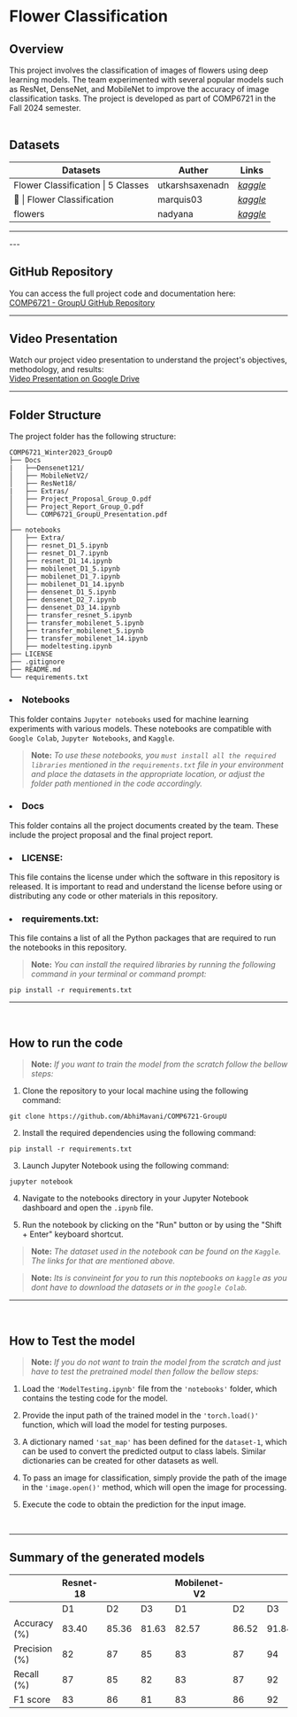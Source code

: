 #  Flower Classification

## Overview
This project involves the classification of images of flowers using deep learning models. The team experimented with several popular models such as ResNet, DenseNet, and MobileNet to improve the accuracy of image classification tasks. The project is developed as part of COMP6721 in the Fall 2024 semester.
<br />
<br />

## Datasets
Datasets | Auther | Links |
| ------------- | --------- | ------------ |
| Flower Classification \| 5 Classes | utkarshsaxenadn | <a href="https://www.kaggle.com/datasets/utkarshsaxenadn/flower-classification-5-classes-roselilyetc" target="_blank">*kaggle*</a> |
| 🌸 \| Flower Classification | marquis03 | <a href="https://www.kaggle.com/datasets/marquis03/flower-classification" target="_blank">*kaggle*</a> |
| flowers | nadyana | <a href="https://www.kaggle.com/datasets/nadyana/flowers" target="_blank">*kaggle*</a> |

<hr />
<be >
---

## GitHub Repository

You can access the full project code and documentation here:  
[COMP6721 - GroupU GitHub Repository](https://github.com/AbhiMavani/COMP6721-GroupU)

---

## Video Presentation

Watch our project video presentation to understand the project's objectives, methodology, and results:  
[Video Presentation on Google Drive](https://drive.google.com/file/d/1WeqN9UBBk-CA6SLw4KCrLRfXDlfpb7gp/view)

---


## Folder Structure
The project folder has the following structure:

```
COMP6721_Winter2023_GroupO
├── Docs
|   ├──Densenet121/
│   ├── MobileNetV2/  
│   ├── ResNet18/
|   ├── Extras/
│   ├── Project_Proposal_Group_O.pdf
│   ├── Project_Report_Group_O.pdf
│   └── COMP6721_GroupU_Presentation.pdf
│
├── notebooks
│   ├── Extra/
│   ├── resnet_D1_5.ipynb
│   ├── resnet_D1_7.ipynb
│   ├── resnet_D1_14.ipynb
│   ├── mobilenet_D1_5.ipynb
│   ├── mobilenet_D1_7.ipynb
│   ├── mobilenet_D1_14.ipynb
│   ├── densenet_D1_5.ipynb
│   ├── densenet_D2_7.ipynb
│   ├── densenet_D3_14.ipynb
│   ├── transfer_resnet_5.ipynb
│   ├── transfer_mobilenet_5.ipynb
│   ├── transfer_mobilenet_5.ipynb
│   ├── transfer_mobilenet_14.ipynb
│   ├── modeltesting.ipynb
├── LICENSE
├── .gitignore
├── README.md
└── requirements.txt
```
### <li>Notebooks
This folder contains `Jupyter notebooks` used for machine learning experiments with various models. These notebooks are compatible with `Google Colab`, `Jupyter Notebooks`, and `Kaggle`. 
>**Note:**
>*To use these notebooks, you `must install all the required libraries` mentioned in the ```requirements.txt``` file in your environment and place the datasets in the appropriate location, or adjust the folder path mentioned in the code accordingly.*
  
### <li>Docs
This folder contains all the project documents created by the team. These include the project proposal and the final project report.


### <li>LICENSE:
This file contains the license under which the software in this repository is released. It is important to read and understand the license before using or distributing any code or other materials in this repository.

### <li>requirements.txt:
This file contains a list of all the Python packages that are required to run the notebooks in this repository. 
>**Note:**
>*You can install the required libraries by running the following command in your terminal or command prompt:*
``` 
pip install -r requirements.txt
```

<hr />

<br />

## How to run the code
>**Note:**
> *If you want to train the model from the scratch follow the bellow steps:*

1. Clone the repository to your local machine using the following command:
```
git clone https://github.com/AbhiMavani/COMP6721-GroupU
```
2. Install the required dependencies using the following command:
```
pip install -r requirements.txt
```
3. Launch Jupyter Notebook using the following command:
```
jupyter notebook
```
4. Navigate to the notebooks directory in your Jupyter Notebook dashboard and open the `.ipynb` file.

5. Run the notebook by clicking on the "Run" button or by using the "Shift + Enter" keyboard shortcut.

>**Note:**
>*The dataset used in the notebook can be found on the `Kaggle`. The links for that are mentioned above.*

>**Note:**
>*Its is convineint for you to run this noptebooks on `kaggle` as you dont have to download the datasets or in the `google Colab`.*

<hr />
<br>

## How to Test the model
>**Note:**
> *If you do not want to train the model from the scratch and just have to test the pretrained model then follow the bellow steps:*

1. Load the `'ModelTesting.ipynb'` file from the `'notebooks'` folder, which contains the testing code for the model.

2. Provide the input path of the trained model in the `'torch.load()'` function, which will load the model for testing purposes.

3. A dictionary named `'sat_map'` has been defined for the `dataset-1`, which can be used to convert the predicted output to class labels. Similar dictionaries can be created for other datasets as well.

4. To pass an image for classification, simply provide the path of the image in the `'image.open()'` method, which will open the image for processing.

5. Execute the code to obtain the prediction for the input image.

<br>
<hr />

## Summary of the generated models

|               | Resnet-18 |              |        | Mobilenet-V2 |              |        | Densenet121    |              |        |
| ------------- | --------- | ------------ | ------ | ------------ | ------------ | ------ | --------- | ------------ | ------ |
|               | D1        | D2           | D3     | D1           | D2           | D3     | D1        | D2           | D3     |
| Accuracy (%)  | 83.40     | 85.36       | 81.63  | 82.57 | 86.52 | 91.84 | 83.29 | 88.57 | 92.86 |
| Precision (%) | 82        | 87           | 85     | 83 | 87 | 94 | 82.39 | 89 | 93 |
| Recall (%)    | 87        | 85           | 82     | 83 | 87 | 92 | 87.57 | 89 | 93 |
| F1 score      | 83        | 86           | 81     | 83 | 86 | 92 | 84.14 | 89 | 93 |
